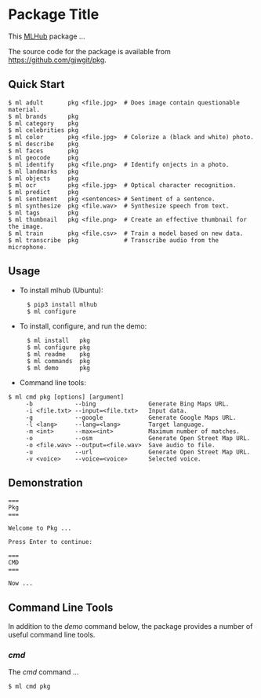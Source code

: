 # Package Title

This [MLHub](https://mlhub.ai) package ... 

The source code for the package is available from
<https://github.com/gjwgit/pkg>.

## Quick Start

```console
$ ml adult       pkg <file.jpg>  # Does image contain questionable material.
$ ml brands      pkg
$ ml category    pkg
$ ml celebrities pkg
$ ml color       pkg <file.jpg>  # Colorize a (black and white) photo.
$ ml describe    pkg
$ ml faces       pkg
$ ml geocode     pkg
$ ml identify    pkg <file.png>  # Identify onjects in a photo.
$ ml landmarks   pkg
$ ml objects     pkg
$ ml ocr         pkg <file.jpg>  # Optical character recognition.
$ ml predict     pkg
$ ml sentiment   pkg <sentences> # Sentiment of a sentence.
$ ml synthesize  pkg <file.wav>  # Synthesize speech from text.
$ ml tags        pkg
$ ml thumbnail   pkg <file.png>  # Create an effective thumbnail for the image.
$ ml train       pkg <file.csv>  # Train a model based on new data.
$ ml transcribe  pkg             # Transcribe audio from the microphone.
```

## Usage

- To install mlhub (Ubuntu):

		$ pip3 install mlhub
		$ ml configure

- To install, configure, and run the demo:

		$ ml install   pkg
		$ ml configure pkg
		$ ml readme    pkg
		$ ml commands  pkg
		$ ml demo      pkg
		
- Command line tools:

```console
$ ml cmd pkg [options] [argument]
     -b            --bing               Generate Bing Maps URL.
     -i <file.txt> --input=<file.txt> 	Input data.
     -g            --google             Generate Google Maps URL.
     -l <lang>     --lang=<lang>        Target language.
     -m <int>      --max=<int> 	        Maximum number of matches.
     -o            --osm                Generate Open Street Map URL.
     -o <file.wav> --output=<file.wav>  Save audio to file.
     -u            --url                Generate Open Street Map URL.
     -v <voice>    --voice=<voice>      Selected voice.
```

## Demonstration

```console
===
Pkg
===

Welcome to Pkg ...

Press Enter to continue: 

===
CMD
===

Now ...

```

## Command Line Tools

In addition to the *demo* command below, the package provides a number
of useful command line tools.

### *cmd*

The *cmd* command ...

```console
$ ml cmd pkg 
```

